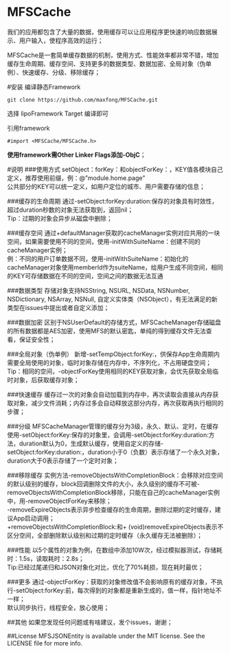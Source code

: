 # MFSCache
我们的应用都包含了大量的数据，使用缓存可以让应用程序更快速的响应数据展示、用户输入，使程序高效的运行；

MFSCache是一套简单缓存数据的机制，使用方式、性能效率都非常不错，增加缓存生命周期、缓存空间、支持更多的数据类型、数据加密、全局对象（伪单例）、快速缓存、分级、移除缓存；


#安装
编译静态Framework
```
git clone https://github.com/maxfong/MFSCache.git
```
选择 lipoFramework Target 编译即可

引用framework

```
#import <MFSCache/MFSCache.h>
```

**使用framework需Other Linker Flags添加-ObjC**；

#说明
###使用方式
setObject：forKey：和objectForKey：，KEY值各模块自己定义，推荐使用前缀，例：@”module.home.page”<br/>
公共部分的KEY可以统一定义，如用户定位的城市、用户需要存储的信息；

###缓存的生命周期
通过-setObject:forKey:duration:保存的对象具有时效性，超过duration秒数的对象无法获取到，返回nil；<br/>
Tip：过期的对象会异步从磁盘中删除；

###缓存空间
通过+defaultManager获取的cacheManager实例对应共用的一块空间，如果需要使用不同的空间，使用-initWithSuiteName：创建不同的cacheManager实例；<br/>
例：不同的用户订单数据不同，使用-initWithSuiteName：初始化的cacheManager对象使用memberId作为suiteName，给用户生成不同空间，相同的KEY可存储数据在不同的空间，空间之间的数据无法互通

###数据类型
存储对象支持NSString, NSURL, NSData, NSNumber, NSDictionary, NSArray, NSNull, 自定义实体类（NSObject），有无法满足的新类型在issues中提出或者自定义添加；

###数据加密
区别于NSUserDefault的存储方式，MFSCacheManager存储磁盘的所有数据都是AES加密，使用MFS的默认密匙，单纯的得到缓存文件无法查看，保证安全性；

###全局对象（伪单例）
新增-setTempObject:forKey:，供保存App生命周期内需要全局使用的对象，临时对象存储在内存中，不序列化，不占用硬盘空间；<br/>
Tip：相同的空间，-objectForKey使用相同的KEY获取对象，会优先获取全局临时对象，后获取缓存对象；

###快速缓存
缓存过一次的对象会自动加载到内存中，再次读取会直接从内存获取对象，减少文件消耗；内存过多会自动释放这部分内存，再次获取再执行相同的步骤；

###分级
MFSCacheManager管理的缓存分为3级，永久、默认、定时，在缓存使用-setObject:forKey:保存的对象里，会调用-setObject:forKey:duration:方法，duration默认为0，生成默认缓存，使用自定义的存储-setObject:forKey:duration:，duration小于0（负数）表示存储了一个永久对象，duration大于0表示存储了一个定时对象；

###移除缓存
实例方法-removeObjectsWithCompletionBlock：会移除对应空间的默认级别的缓存，block回调删除文件的大小，永久级别的缓存不可被-removeObjectsWithCompletionBlock移除，只能在自己的cacheManager实例中，用-removeObjectForKey来移除；<br/>
-removeExpireObjects表示异步检查缓存的生命周期，删除过期的定时缓存，建议App启动调用；<br/>
+removeObjectsWithCompletionBlock:和+ (void)removeExpireObjects表示不区分空间，全部删除默认级别和过期的定时缓存（永久缓存无法被删除）；

###性能
以5个属性的对象为例，在数组中添加10W次，经过模拟器测试，存储耗时：1.5s，读取耗时：2.8s；<br/>
Tip:已经过尾递归和JSON对象化对比，优化了70%耗损，现在耗时最优；

###更多
通过-objectForKey：获取的对象修改值不会影响原有的缓存对象，不执行-setObject:forKey:前，每次得到的对象都是重新生成的，值一样，指针地址不一样；<br/>
默认同步执行，线程安全，放心使用；

##其他
如果您发现任何问题或有啥建议，发个issues，谢谢；

##License
MFSJSONEntity is available under the MIT license. See the LICENSE file for more info.
